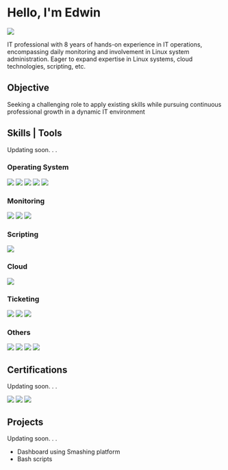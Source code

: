 # Hello, I'm Edwin
<a href="https://www.linkedin.com/in/sadieedwin/)"><img src="https://img.shields.io/badge/-LinkedIn-0072b1?&style=for-the-badge&logo=linkedin&logoColor=white" /></a>

IT professional with 8 years of hands-on experience in IT operations, encompassing daily monitoring and involvement in Linux system administration. Eager to expand expertise in Linux systems, cloud technologies, scripting, etc.

## Objective
Seeking a challenging role to apply existing skills while pursuing continuous professional growth in a dynamic IT environment

## Skills | Tools
Updating soon. . .

### Operating System
<div>
    <img src="https://img.shields.io/badge/-Windows-0078D6?style=for-the-badge&logo=Windows&logoColor=white" />
    <img src="https://img.shields.io/badge/-Red%20Hat-EE0000?style=for-the-badge&logo=Red%20Hat&logoColor=white" />
    <img src="https://img.shields.io/badge/-Ubuntu-E95420?style=for-the-badge&logo=Ubuntu&logoColor=white" />
    <img src="https://img.shields.io/badge/-Rocky%20Linux-8CC445?style=for-the-badge&logo=Rocky%20Linux&logoColor=white" />
    <img src="https://img.shields.io/badge/-CentOS-262577?style=for-the-badge&logo=CentOS&logoColor=white" />

</div>

### Monitoring
<div>
    <img src="https://img.shields.io/badge/-Icinga-1679A7?style=for-the-badge&logo=Icinga&logoColor=white" />
    <img src="https://img.shields.io/badge/-Datadog-632CA6?style=for-the-badge&logo=Datadog&logoColor=white" />
    <img src="https://img.shields.io/badge/-Nagios-CC0000?style=for-the-badge&logo=Nagios&logoColor=white" />
</div>

### Scripting
<div>
    <img src="https://img.shields.io/badge/-Bash-4EAA25?style=for-the-badge&logo=GNU%20Bash&logoColor=white" />
</div>

### Cloud
<div>
    <img src="https://img.shields.io/badge/-AWS-232F3E?style=for-the-badge&logo=Amazon%20AWS&logoColor=FF9900" />
</div> 

### Ticketing
<div>
    <img src="https://img.shields.io/badge/-Jira%20Software-0052CC?style=for-the-badge&logo=Jira%20Software&logoColor=white" />
    <img src="https://img.shields.io/badge/-ManageEngine-EB223C?style=for-the-badge&logo=ManageEngine&logoColor=white" />
    <img src="https://img.shields.io/badge/-BMC%20Remedy-005CBF?style=for-the-badge&logo=BMC%20Software&logoColor=white" />

</div>

### Others
<div>
    <img src="https://img.shields.io/badge/-SQL-4479A1?style=for-the-badge&logo=MySQL&logoColor=white" />
    <img src="https://img.shields.io/badge/-Docker-2496ED?style=for-the-badge&logo=Docker&logoColor=white" />
    <img src="https://img.shields.io/badge/-Ansible-EE0000?style=for-the-badge&logo=Ansible&logoColor=white" />
    <img src="https://img.shields.io/badge/-Vagrant-1563FF?style=for-the-badge&logo=Vagrant&logoColor=white" />
</div>

## Certifications
Updating soon. . .
<div>
<img src="https://img.shields.io/badge/-RHCSA-EE0000?style=for-the-badge&logo=Red%20Hat&logoColor=white" />
<img src="https://img.shields.io/badge/-Linux%2B-FCC624?style=for-the-badge&logo=Linux%20Foundation&logoColor=black" />
<img src="https://img.shields.io/badge/-AWS%20Certified%20Solutions%20Architect%20Associate-232F3E?style=for-the-badge&logo=Amazon%20AWS&logoColor=FF9900" />

</div>

## Projects
Updating soon. . .
- Dashboard using Smashing platform
- Bash scripts
